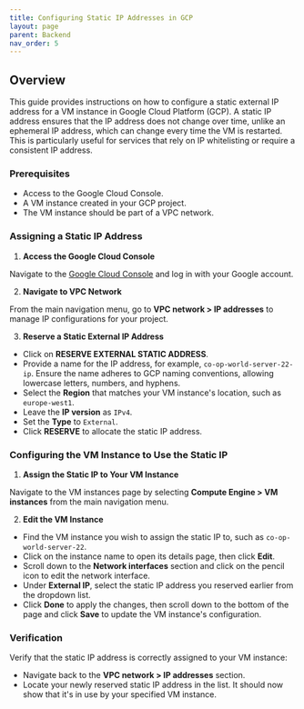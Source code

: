 ```yaml
---
title: Configuring Static IP Addresses in GCP
layout: page
parent: Backend
nav_order: 5
---
```


## Overview

This guide provides instructions on how to configure a static external IP address for a VM instance in Google Cloud Platform (GCP). A static IP address ensures that the IP address does not change over time, unlike an ephemeral IP address, which can change every time the VM is restarted. This is particularly useful for services that rely on IP whitelisting or require a consistent IP address.

### Prerequisites

- Access to the Google Cloud Console.
- A VM instance created in your GCP project.
- The VM instance should be part of a VPC network.

### Assigning a Static IP Address

1. **Access the Google Cloud Console**

Navigate to the [Google Cloud Console](https://console.cloud.google.com/) and log in with your Google account.

2. **Navigate to VPC Network**

From the main navigation menu, go to **VPC network > IP addresses** to manage IP configurations for your project.

3. **Reserve a Static External IP Address**

- Click on **RESERVE EXTERNAL STATIC ADDRESS**.
- Provide a name for the IP address, for example, `co-op-world-server-22-ip`. Ensure the name adheres to GCP naming conventions, allowing lowercase letters, numbers, and hyphens.
- Select the **Region** that matches your VM instance's location, such as `europe-west1`.
- Leave the **IP version** as `IPv4`.
- Set the **Type** to `External`.
- Click **RESERVE** to allocate the static IP address.

### Configuring the VM Instance to Use the Static IP

1. **Assign the Static IP to Your VM Instance**

Navigate to the VM instances page by selecting **Compute Engine > VM instances** from the main navigation menu.

2. **Edit the VM Instance**

- Find the VM instance you wish to assign the static IP to, such as `co-op-world-server-22`.
- Click on the instance name to open its details page, then click **Edit**.
- Scroll down to the **Network interfaces** section and click on the pencil icon to edit the network interface.
- Under **External IP**, select the static IP address you reserved earlier from the dropdown list.
- Click **Done** to apply the changes, then scroll down to the bottom of the page and click **Save** to update the VM instance's configuration.

### Verification

Verify that the static IP address is correctly assigned to your VM instance:

- Navigate back to the **VPC network > IP addresses** section.
- Locate your newly reserved static IP address in the list. It should now show that it's in use by your specified VM instance.
